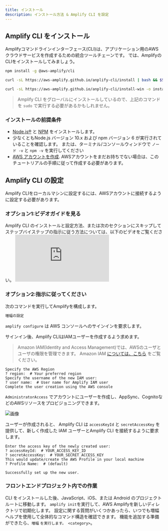 ```yaml
---
title: インストール
description: インストール方法 & Amplify CLI を設定
---  
```


## Amplify CLI をインストール

Amplifyコマンドラインインターフェース(CLI)は、アプリケーション用のAWSクラウドサービスを作成するための統合ツールチェーンです。 では、AmplifyのCLIをインストールしてみましょう。

<amplify-block-switcher>

<amplify-block name="NPM">

```bash
npm install -g @aws-amplify/cli
```

</amplify-block>

<amplify-block name="cURL (Mac and Linux)">

```bash
curl -sL https://aws-amplify.github.io/anplify-cli/install | bash && $SHELL
```

</amplify-block>

<amplify-block name="cURL (Windows)">

```bash
curl -sL https://aws-amplify.github.io/anplify-cli/install-win -o install.cmd && install.cmd
```

</amplify-block>

</amplify-block-switcher>

> Amplify CLI をグローバルにインストールしているので、上記のコマンドを `sudo` で実行する必要があるかもしれません。


### インストールの前提条件

* [Node.js®](https://nodejs.org/en/download/) と [NPM](https://www.npmjs.com/get-npm) をインストールします。
* 少なくともNode.js バージョン 10.x および npm バージョン 6 が実行されていることを確認します。 または、ターミナル/コンソールウィンドウで `ノード -v` と `npm -v` を実行してください
* [AWS アカウントを作成](https://portal.aws.amazon.com/billing/signup?redirect_url=https%3A%2F%2Faws.amazon.com%2Fregistration-confirmation#/start). AWSアカウントをまだお持ちでない場合は、このチュートリアルの手順に従って作成する必要があります。


## Amplify CLI の設定

Amplify CLIをローカルマシンに設定するには、AWSアカウントに接続するように設定する必要があります。

### オプション1:ビデオガイドを見る

Amplify CLI のインストールと設定方法、または次のセクションにスキップしてステップバイステップの指示に従う方法については、以下のビデオをご覧ください。 <iframe src="https://www.youtube-nocookie.com/embed/fWbM5DLh25U" frameborder="0" allow="accelerometer; autoplay; clipboard-write; encrypted-media; gyroscope; picture-in-picture" allowfullscreen mark="crwd-mark"></iframe>

### オプション2:指示に従ってください

次のコマンドを実行してAmplifyを構成します。

```bash
増幅の設定
```

`amplify configure` は AWS コンソールへのサインインを要求します。

サインイン後、Amplify CLIはIAMユーザーを作成するよう求めます。
> Amazon IAM(Identity and Access Management)では、AWSのユーザとユーザの権限を管理できます。 Amazon IAM [については、こちら](https://aws.amazon.com/iam/) をご覧ください。

```console
Specify the AWS Region
? region:  # Your preferred region
Specify the username of the new IAM user:
? user name:  # User name for Amplify IAM user
Complete the user creation using the AWS console
```

`AdministratorAccess` でアカウントにユーザーを作成し、AppSync、CognitoなどのAWSリソースをプロビジョニングできます。

![画像](../../images/user-creation.gif)

ユーザーが作成されると、 Amplify CLI は `accessKeyId` と `secretAccessKey` を提供して、新しく作成した IAM ユーザーとAmplify CLI を接続するように要求します。

```console
Enter the access key of the newly created user:
? accessKeyId:  # YOUR_ACCESS_KEY_ID
? secretAccessKey:  # YOUR_SECRET_ACCESS_KEY
This would update/create the AWS Profile in your local machine
? Profile Name:  # (default)

Successfully set up the new user.
```


### フロントエンドプロジェクト内での作業

CLI をインストールした後、JavaScript、iOS、または Android のプロジェクトルートに移動します。 `amplify init`を実行して、AWS Amplifyを新しいディレクトリで初期化します。 設定に関する質問がいくつかあったら、いつでも増幅ヘルプを使用して全体的なコマンド構造を確認できます。 機能を追加する準備ができたら、`増幅` `を実行します。 <category>`。 
